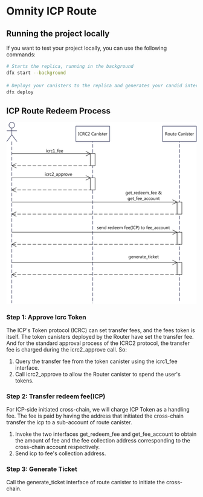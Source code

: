 # Omnity ICP Route

## Running the project locally

If you want to test your project locally, you can use the following commands:

```bash
# Starts the replica, running in the background
dfx start --background

# Deploys your canisters to the replica and generates your candid interface
dfx deploy
```

## ICP Route Redeem Process 
![](images/icp_route_redeem.jpg)

### Step 1: Approve Icrc Token
The ICP's Token protocol (ICRC) can set transfer fees, and the fees token is itself. The token canisters deployed by the Router have set the transfer fee. And for the standard approval process of the ICRC2 protocol, the transfer fee is charged during the icrc2_approve call. So:  
1. Query the transfer fee from the token canister using the icrc1_fee interface.
2. Call icrc2_approve to allow the Router canister to spend the user's tokens.

### Step 2: Transfer redeem fee(ICP)
For ICP-side initiated cross-chain, we will charge ICP Token as a handling fee. The fee is paid by having the address that initiated the cross-chain transfer the icp to a sub-account of route canister.

1. Invoke the two interfaces get_redeem_fee and get_fee_account to obtain the amount of fee and the fee collection address corresponding to the cross-chain account respectively.
2. Send icp to fee's collection address.

### Step 3: Generate Ticket

Call the generate_ticket interface of route canister to initiate the cross-chain.